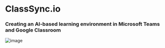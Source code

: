# ClassSync.io
### Creating an AI-based learning environment in Microsoft Teams and Google Classroom   
![image](https://github.com/user-attachments/assets/8efb38f7-aaa0-464b-9316-ba76f69bb6fb)

